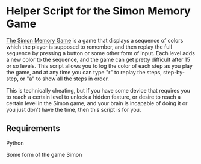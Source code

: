 # Helper Script for the Simon Memory Game #

<a href="http://www.amazon.com/Basic-Fun-1897-Simon-Game/dp/B00E9YWJOS" target="_blank">The Simon Memory Game</a> is a game that displays a sequence of colors which the player is supposed to remember, and then replay the full sequence by pressing a button or some other form of input. Each level adds a new color to the sequence, and the game can get pretty difficult after 15 or so levels. This script allows you to log the color of each step as you play the game, and at any time you can type "r" to replay the steps, step-by-step, or "a" to show all the steps in order. 

This is technically cheating, but if you have some device that requires you to reach a certain level to unlock a hidden feature, or desire to reach a certain level in the Simon game, and your brain is incapable of doing it or you just don't have the time, then this script is for you.

## Requirements ##

Python

Some form of the game Simon
